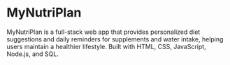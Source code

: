 # MyNutriPlan
MyNutriPlan is a full-stack web app that provides personalized diet suggestions and daily reminders for supplements and water intake, helping users maintain a healthier lifestyle. Built with HTML, CSS, JavaScript, Node.js, and SQL.
